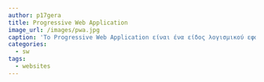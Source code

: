 ```yaml
---
author: p17gera
title: Progressive Web Application
image_url: /images/pwa.jpg
caption: 'To Progressive Web Application είναι ένα είδος λογισμικού εφαρμογών που παρέχεται μέσω του διαδικτύου και είναι χτισμένο με κοινές τεχνολογίες ιστού, όπως HTML, CSS και JavaScript. Προορίζεται να λειτουργεί σε οποιαδήποτε πλατφόρμα που χρησιμοποιεί πρόγραμμα περιήγησης συμβατό με τα πρότυπα. Οι λειτουργίες περιλαμβάνουν την εργασία εκτός σύνδεσης, τις ειδοποιήσεις push και την πρόσβαση στο hardware της συσκευής.'
categories:
  - sw
tags:
  - websites
---
```

